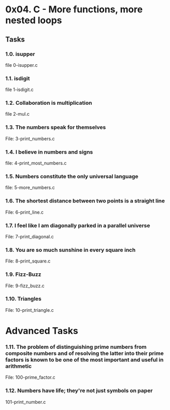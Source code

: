 # 0x04. C - More functions, more nested loops
## Tasks
### 1.0. isupper
file 0-isupper.c

### 1.1. isdigit
file 1-isdigit.c

### 1.2. Collaboration is multiplication
file 2-mul.c

### 1.3. The numbers speak for themselves
File: 3-print_numbers.c

### 1.4. I believe in numbers and signs
file: 4-print_most_numbers.c

### 1.5. Numbers constitute the only universal language 
file: 5-more_numbers.c

### 1.6. The shortest distance between two points is a straight line 
File: 6-print_line.c

### 1.7. I feel like I am diagonally parked in a parallel universe 
File: 7-print_diagonal.c

### 1.8. You are so much sunshine in every square inch
File: 8-print_square.c

### 1.9. Fizz-Buzz 
File: 9-fizz_buzz.c

### 1.10. Triangles
File: 10-print_triangle.c

# Advanced Tasks

### 1.11. The problem of distinguishing prime numbers from composite numbers and of resolving the latter into their prime factors is known to be one of the most important and useful in arithmetic 
File: 100-prime_factor.c

### 1.12. Numbers have life; they're not just symbols on paper 
101-print_number.c
